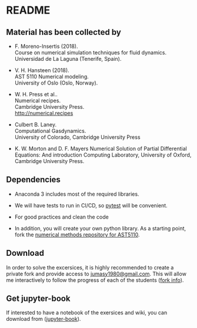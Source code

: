 # README

## Material has been collected by

* F. Moreno-Insertis (2018).<br>
Course on numerical simulation techniques for fluid dynamics.<br>
Universidad de La Laguna (Tenerife, Spain).

* V. H. Hansteen (2018).<br>
AST 5110 Numerical modeling.<br>
University of Oslo (Oslo, Norway).

* W. H. Press et al..<br>
Numerical recipes.<br>
Cambridge University Press.<br>
<http://numerical.recipes>

* Culbert B. Laney.<br>
Computational Gasdynamics.<br>
University of Colorado, Cambridge University Press

* K. W. Morton and D. F. Mayers
Numerical Solution of Partial Differential Equations: And introduction
Computing Laboratory, University of Oxford, Cambridge University Press. 


## Dependencies

* Anaconda 3 includes most of the required libraries.

* We will have tests to run in CI/CD, so [pytest](https://docs.pytest.org/) will be convenient. 

* For good practices and clean the code []()

* In addition, you will create your own python library.
As a starting point, fork the
[numerical methods repository for AST5110](https://github.com/jumasy/nm_lib.git).

## Download

In order to solve the excersices, it is highly recommended to create a private fork and provide access to jumasy1980@gmail.com.
This will allow me interactively to follow the progress of each of the students
([fork info](https://docs.gitlab.com/ee/user/project/repository/forking_workflow.html)).

## Get jupyter-book

If interested to have a notebook of the exersices and wiki, you can download from ([jupyter-book](https://jumasy.github.io/AST5110/AST5110.wiki/Home.html)).
